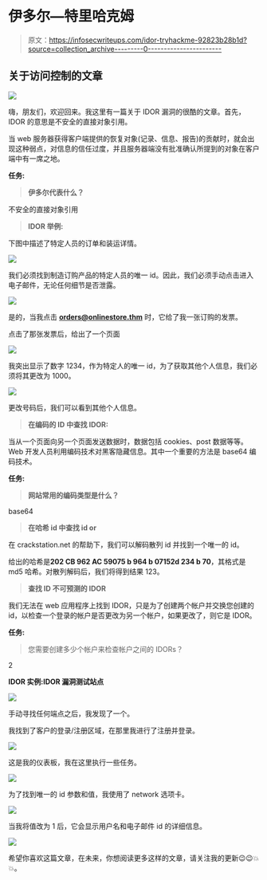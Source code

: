 # 伊多尔—特里哈克姆

> 原文：<https://infosecwriteups.com/idor-tryhackme-92823b28b1d?source=collection_archive---------0----------------------->

## 关于访问控制的文章

![](img/1628248638f0ec611303e601e2e121ba.png)

嗨，朋友们，欢迎回来。我这里有一篇关于 IDOR 漏洞的很酷的文章。首先，IDOR 的意思是不安全的直接对象引用。

当 web 服务器获得客户端提供的恢复对象(记录、信息、报告)的贡献时，就会出现这种弱点，对信息的信任过度，并且服务器端没有批准确认所提到的对象在客户端中有一席之地。

**任务:**

> **伊多尔代表什么？**

不安全的直接对象引用

> **IDOR 举例:**

下图中描述了特定人员的订单和装运详情。

![](img/5d27d8dc7c6156ce45d1350b53c7be1e.png)

我们必须找到制造订购产品的特定人员的唯一 id。因此，我们必须手动点击进入电子邮件，无论任何细节是否泄露。

![](img/c17c119963551f117d1fa9b2d79472d3.png)

是的，当我点击 **orders@onlinestore.thm** 时，它给了我一张订购的发票。

点击了那张发票后，给出了一个页面

![](img/652d8a55c9928b24522d8c3439cfd5cb.png)

我突出显示了数字 1234，作为特定人的唯一 id，为了获取其他个人信息，我们必须将其更改为 1000。

![](img/143065d19ac86ca7520ec75b3dca0d9b.png)

更改号码后，我们可以看到其他个人信息。

> **在编码的 ID 中查找 IDOR:**

当从一个页面向另一个页面发送数据时，数据包括 cookies、post 数据等等。Web 开发人员利用编码技术对黑客隐藏信息。其中一个重要的方法是 base64 编码技术。

**任务:**

> **网站常用的编码类型是什么？**

base64

> **在哈希 id 中查找 id or**

在 crackstation.net 的帮助下，我们可以解码散列 id 并找到一个唯一的 id。

给出的哈希是**202 CB 962 AC 59075 b 964 b 07152d 234 b 70**，其格式是 md5 哈希。对散列解码后，我们将得到结果 123。

> **查找 ID 不可预测的 IDOR**

我们无法在 web 应用程序上找到 IDOR，只是为了创建两个帐户并交换您创建的 id，以检查一个登录的帐户是否更改为另一个帐户，如果更改了，则它是 IDOR。

**任务:**

> 您需要创建多少个帐户来检查帐户之间的 IDORs？

2

**IDOR 实例:IDOR 漏洞测试站点**

![](img/ed5dd4306bd0408bd8049bda514e31be.png)

手动寻找任何端点之后，我发现了一个。

我找到了客户的登录/注册区域，在那里我进行了注册并登录。

![](img/2e200c40bac8a13f509f8e8a2776a257.png)

这是我的仪表板，我在这里执行一些任务。

![](img/e890a2ba9a2517c79348a82137f693c5.png)

为了找到唯一的 id 参数和值，我使用了 network 选项卡。

![](img/804fc995cffbc93711d07629c52ad804.png)

当我将值改为 1 后，它会显示用户名和电子邮件 id 的详细信息。

![](img/c98f98eb7135f744ae594769f9eea93d.png)

希望你喜欢这篇文章，在未来，你想阅读更多这样的文章，请关注我的更新😉😉💥💥。